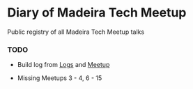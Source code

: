 # Diary of Madeira Tech Meetup
Public registry of all Madeira Tech Meetup talks

### TODO
* Build log from [Logs](https://docs.google.com/document/d/1JfWsIy4eqnuLOfzMWHl-NhsZ-7gW6TYTLg0WkiT8XrQ/edit?usp=sharing) and [Meetup](https://www.meetup.com/Madeira-Tech/events/past/)

* Missing Meetups 3 - 4, 6 - 15